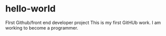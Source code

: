 # hello-world
FIrst Github/front end developer project
This is my first GitHUb work. I am working to become a programmer.

